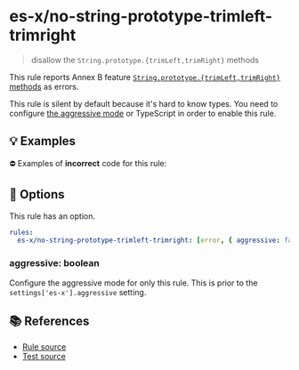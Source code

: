 # es-x/no-string-prototype-trimleft-trimright
> disallow the `String.prototype.{trimLeft,trimRight}` methods

This rule reports Annex B feature [`String.prototype.{trimLeft,trimRight}` methods](https://github.com/tc39/proposal-string-left-right-trim) as errors.

This rule is silent by default because it's hard to know types. You need to configure [the aggressive mode](../#the-aggressive-mode) or TypeScript in order to enable this rule.

## 💡 Examples

⛔ Examples of **incorrect** code for this rule:

<eslint-playground type="bad" code="/*eslint es-x/no-string-prototype-trimleft-trimright: [error, { aggressive: true }] */
foo.trimLeft()
foo.trimRight()
" />

## 🔧 Options

This rule has an option.

```yml
rules:
  es-x/no-string-prototype-trimleft-trimright: [error, { aggressive: false }]
```

### aggressive: boolean

Configure the aggressive mode for only this rule.
This is prior to the `settings['es-x'].aggressive` setting.

## 📚 References

- [Rule source](https://github.com/ota-meshi/eslint-plugin-es-x/blob/master/lib/rules/no-string-prototype-trimleft-trimright.js)
- [Test source](https://github.com/ota-meshi/eslint-plugin-es-x/blob/master/tests/lib/rules/no-string-prototype-trimleft-trimright.js)
